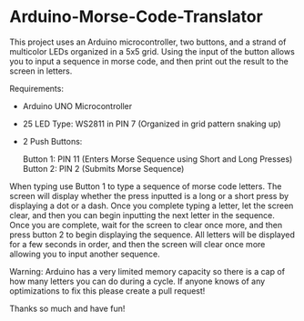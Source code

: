 # Arduino-Morse-Code-Translator

This project uses an Arduino microcontroller, two buttons, and a strand of multicolor LEDs organized in a 5x5 grid.  Using the input
of the button allows you to input a sequence in morse code, and then print out the result to the screen in letters.

Requirements:

  - Arduino UNO Microcontroller
  
  - 25 LED Type: WS2811 in PIN 7 (Organized in grid pattern snaking up)
  
  - 2 Push Buttons: 
  
    Button 1: PIN 11 (Enters Morse Sequence using Short and Long Presses)
    Button 2: PIN 2 (Submits Morse Sequence)

When typing use Button 1 to type a sequence of morse code letters. The screen will display whether the press inputted is a long or a short
press by displaying a dot or a dash. Once you complete typing a letter, let the screen clear, and then you can begin inputting the next letter
in the sequence. Once you are complete, wait for the screen to clear once more, and then press button 2 to begin displaying the sequence. All
letters will be displayed for a few seconds in order, and then the screen will clear once more allowing you to input another sequence.

Warning:
Arduino has a very limited memory capacity so there is a cap of how many letters you can do during a cycle. If anyone knows of any optimizations
to fix this please create a pull request! 

Thanks so much and have fun!
